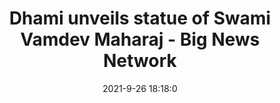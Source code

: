 ---
"title": "Dhami unveils statue of Swami Vamdev Maharaj - Big News Network"
"date": "2021-9-26 18:18:0"
"feed_name": "GOOGLENEWSCONSTRUCTION"
"feed_website": "https://news.google.com/search?q=construction%2Bincident&hl=en-US&gl=US&ceid=US:en"
"feed_rss": "https://news.google.com/rss/search?q=construction%2Bincident&hl=en-US&gl=US&ceid=US:en"
"link": "https://www.bignewsnetwork.com/news/271313177/dhami-unveils-statue-of-swami-vamdev-maharaj"
"file": "_posts/2021-1-1-0bb12ea6bc38edf5cca0bce5671d2375bb93a987.md"
"accident": "0"
"drilling": "0"
"dead": "0"
"injured": "0"
"where": "unknown site"
---